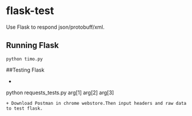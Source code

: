 # flask-test
Use Flask to respond json/protobuff/xml.

## Running Flask
```
python timo.py
```

##Testing Flask
+ ```
python requests_tests.py arg[1] arg[2] arg[3]
```
+ Download Postman in chrome webstore.Then input headers and raw data to test flask.
